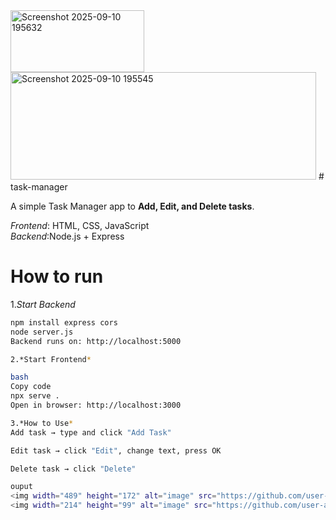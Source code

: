 <img width="214" height="99" alt="Screenshot 2025-09-10 195632" src="https://github.com/user-attachments/assets/2e8a9932-c5b4-4718-a77a-b05a079663e1" />
<img width="489" height="172" alt="Screenshot 2025-09-10 195545" src="https://github.com/user-attachments/assets/79a24c85-d4f2-4351-8497-f51d1258408e" />
# task-manager

A simple Task Manager app to **Add, Edit, and Delete tasks**.  

*Frontend*: HTML, CSS, JavaScript  
*Backend*:Node.js + Express  

# How to run

1.*Start Backend*   
```bash
npm install express cors
node server.js
Backend runs on: http://localhost:5000

2.*Start Frontend*

bash
Copy code
npx serve .
Open in browser: http://localhost:3000

3.*How to Use*
Add task → type and click "Add Task"

Edit task → click "Edit", change text, press OK

Delete task → click "Delete"

ouput
<img width="489" height="172" alt="image" src="https://github.com/user-attachments/assets/be82d5f2-d0cd-40c0-8497-89ed002ff1a0" />
<img width="214" height="99" alt="image" src="https://github.com/user-attachments/assets/c9019228-8f55-4e36-90aa-dbdb3a4c691c" />


